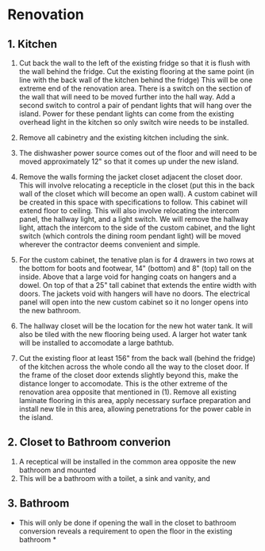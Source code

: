 # Renovation

## 1. Kitchen

1. Cut back the wall to the left of the existing fridge so that it is flush with the wall behind the fridge. Cut the existing flooring at the same point (in line with the back wall of the kitchen behind the fridge) This will be one extreme end of the renovation area. There is a switch on the section of the wall that will need to be moved further into the hall way. Add a second switch to control a pair of pendant lights that will hang over the island. Power for these pendant lights can come from the existing overhead light in the kitchen so only switch wire needs to be installed.

2. Remove all cabinetry and the existing kitchen including the sink.

3. The dishwasher power source comes out of the floor and will need to be moved approximately 12" so that it comes up under the new island.

4. Remove the walls forming the jacket closet adjacent the closet door. This will involve relocating a recepticle in the closet (put this in the back wall of the closet which will become an open wall). A custom cabinet will be created in this space with specifications to follow. This cabinet will extend floor to ceiling. This will also involve relocating the intercom panel, the hallway light, and a light switch. We will remove the hallway light, attach the intercom to the side of the custom cabinet, and the light switch (which controls the dining room pendant light) will be moved wherever the contractor deems convenient and simple.

5. For the custom cabinet, the tenative plan is for 4 drawers in two rows at the bottom for boots and footwear, 14" (bottom) and 8" (top) tall on the inside. Above that a large void for hanging coats on hangers and a dowel. On top of that a 25" tall cabinet that extends the entire width with doors. The jackets void with hangers will have no doors. The electrical panel will open into the new custom cabinet so it no longer opens into the new bathroom.

5. The hallway closet will be the location for the new hot water tank. It will also be tiled with the new flooring being used. A larger hot water tank will be installed to accomodate a large bathtub.

6. Cut the existing floor at least 156" from the back wall (behind the fridge) of the kitchen across the whole condo all the way to the closet door. If the frame of the closet door extends slightly beyond this, make the distance longer to accomodate. This is the other extreme of the renovation area opposite that mentioned in (1). Remove all existing laminate flooring in this area, apply necessary surface preparation and install new tile in this area, allowing penetrations for the power cable in the island.

## 2. Closet to Bathroom converion

1. A receptical will be installed in the common area opposite the new bathroom and mounted
1. This will be a bathroom with a toilet, a sink and vanity, and 

## 3. Bathroom

* This will only be done if opening the wall in the closet to bathroom conversion reveals a requirement to open the floor in the existing bathroom *

